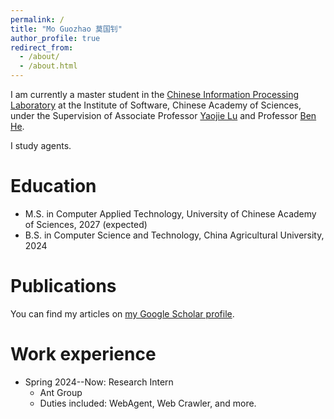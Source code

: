 ```yaml
---
permalink: /
title: "Mo Guozhao 莫国钊"
author_profile: true
redirect_from: 
  - /about/
  - /about.html
---
```


I am currently a master student in the [Chinese Information Processing Laboratory](https://www.icip.org.cn/zh/homepage/) at the Institute of Software, Chinese Academy of Sciences, under the Supervision of Associate Professor [Yaojie Lu](https://luyaojie.github.io/) and Professor [Ben He](https://www.icip.org.cn/team/heben/).

I study agents.

Education
======
* M.S. in Computer Applied Technology, University of Chinese Academy of Sciences, 2027 (expected)
* B.S. in Computer Science and Technology, China Agricultural University, 2024

Publications
======
  You can find my articles on [my Google Scholar profile]({{site.author.googlescholar}}).

Work experience
======
* Spring 2024--Now: Research Intern
  * Ant Group
  * Duties included: WebAgent, Web Crawler, and more.